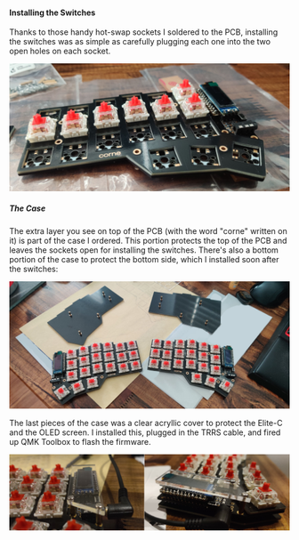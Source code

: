 #### Installing the Switches

Thanks to those handy hot-swap sockets I soldered to the PCB, installing the
switches was as simple as carefully plugging each one into the two open holes on
each socket.

![The first few switches being installed](/images/posts/2023-12-02-keyboard-corne-build-3/switches_initial.jpg)

##### The Case

The extra layer you see on top of the PCB (with the word "corne" written on it)
is part of the case I ordered. This portion protects the top of the PCB and
leaves the sockets open for installing the switches. There's also a bottom
portion of the case to protect the bottom side, which I installed soon after the
switches:

![All switches installed, with the bottom of the case showing](/images/posts/2023-12-02-keyboard-corne-build-3/switches_bottom_case.jpg)

The last pieces of the case was a clear acryllic cover to protect the Elite-C
and the OLED screen. I installed this, plugged in the TRRS cable, and fired up
QMK Toolbox to flash the firmware.

![A view of the two acryllic covers for the OLED screens](/images/posts/2023-12-02-keyboard-corne-build-3/case_acryllic.jpg)

